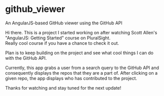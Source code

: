 # github_viewer
An AngularJS-based GitHub viewer using the GitHub API

Hi there. This is a project I started working on after watching Scott Allen's "AngularJS: Getting Started" course on PluralSight.  
Really cool course if you have a chance to check it out.

Plan is to keep building on the project and see what cool things I can do with the GitHub API.

Currently,  this app grabs a user from a search query to the GitHub API and consequently displays the repos that they are a part of.
After clicking on a given repo, the app displays who has contributed to the project.

Thanks for watching and stay tuned for the next update!
